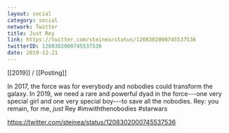 ```yaml
---
layout: social
category: social
network: Twitter
title: Just Rey
link: https://twitter.com/steinea/status/1208302000745537536
twitterID: 1208302000745537536
date: 2019-12-21
---
```


[[2019]] / [[Posting]]

In 2017, the force was for everybody and nobodies could transform the galaxy. In 2019, we need a rare and powerful dyad in the force---one very special girl and one very special boy---to save all the nobodies. Rey: you remain, for me, *just* Rey #imwiththenobodies #starwars

<https://twitter.com/steinea/status/1208302000745537536>
